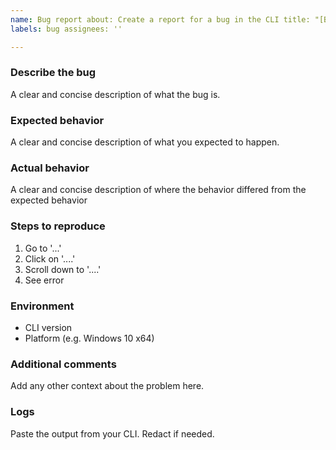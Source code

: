 ```yaml
---
name: Bug report about: Create a report for a bug in the CLI title: "[BUG]"
labels: bug assignees: ''

---
```


### Describe the bug

A clear and concise description of what the bug is.

### Expected behavior

A clear and concise description of what you expected to happen.

### Actual behavior

A clear and concise description of where the behavior differed from the expected behavior

### Steps to reproduce

1. Go to '...'
2. Click on '....'
3. Scroll down to '....'
4. See error

### Environment

- CLI version
- Platform (e.g. Windows 10 x64)

### Additional comments

Add any other context about the problem here.

### Logs

Paste the output from your CLI. Redact if needed.
